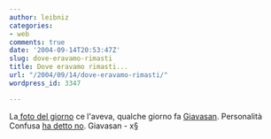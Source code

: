 ```yaml
---
author: leibniz
categories:
- web
comments: true
date: '2004-09-14T20:53:47Z'
slug: dove-eravamo-rimasti
title: Dove eravamo rimasti...
url: "/2004/09/14/dove-eravamo-rimasti/"
wordpress_id: 3347

---
```

La[ foto del giorno](https://giavasan.diludovico.it/archivi/images/SmileBastard.jpg) ce l'aveva, qualche giorno fa [Giavasan](https://giavasan.diludovico.it/). Personalità Confusa [ha detto no](https://personalitaconfusa.splinder.com/1094831886#2896805).
Giavasan -  x§
